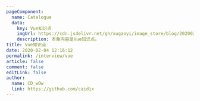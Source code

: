 ```yaml
---
pageComponent:
  name: Catalogue
  data:
    key: Vue知识点
    imgUrl: https://cdn.jsdelivr.net/gh/xugaoyi/image_store/blog/20200204143633.png
    description: 本章内容是Vue知识点。
title: Vue知识点
date: 2020-02-04 12:16:12
permalink: /interview/vue
article: false
comment: false
editLink: false
author:
  name: CD_wOw
  link: https://github.com/caidix
---
```


